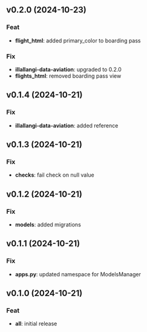 ## v0.2.0 (2024-10-23)

### Feat

- **flight_html**: added primary_color to boarding pass

### Fix

- **illallangi-data-aviation**: upgraded to 0.2.0
- **flights_html**: removed boarding pass view

## v0.1.4 (2024-10-21)

### Fix

- **illallangi-data-aviation**: added reference

## v0.1.3 (2024-10-21)

### Fix

- **checks**: fail check on null value

## v0.1.2 (2024-10-21)

### Fix

- **models**: added migrations

## v0.1.1 (2024-10-21)

### Fix

- **apps.py**: updated namespace for ModelsManager

## v0.1.0 (2024-10-21)

### Feat

- **all**: initial release
